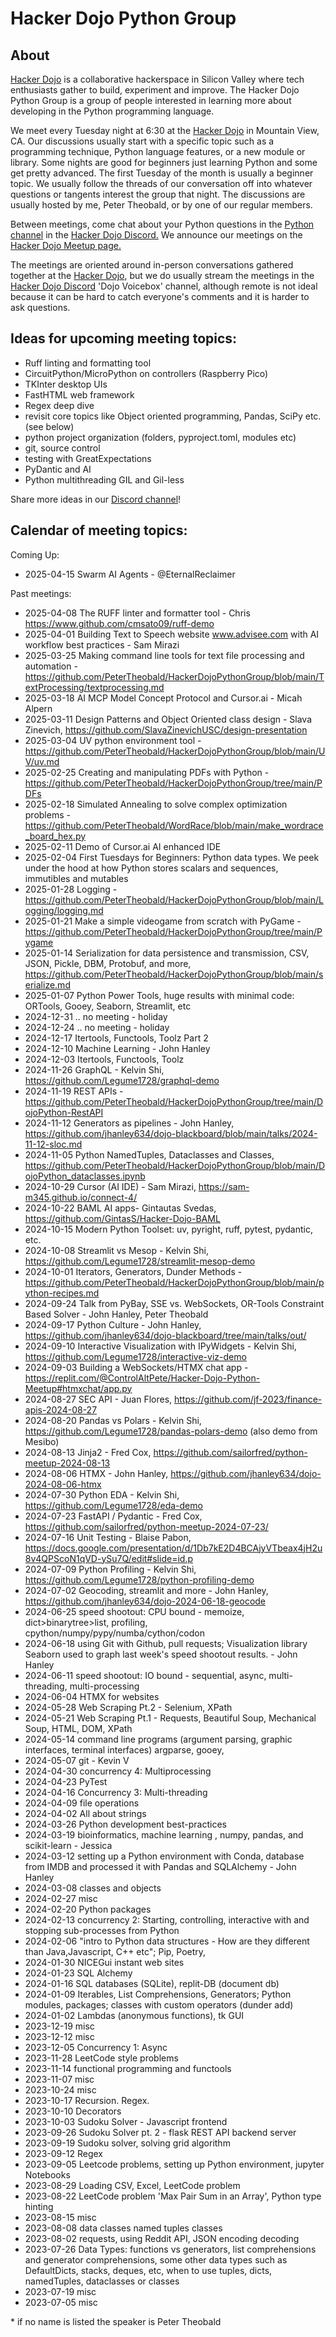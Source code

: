 # Hacker Dojo Python Group
## About
[Hacker Dojo](https://hackerdojo.org/) is a collaborative hackerspace in Silicon Valley where tech enthusiasts gather to build, experiment and improve. The Hacker Dojo Python Group is a group of people interested in learning more about developing in the Python programming language.

We meet every Tuesday night at 6:30 at the [Hacker Dojo](https://hackerdojo.org/) in Mountain View, CA. Our discussions usually start with a specific topic such as a programming technique, Python language features, or a new module or library. Some nights are good for beginners just learning Python and some get pretty advanced. The first Tuesday of the month is usually a beginner topic. We usually follow the threads of our conversation off into whatever questions or tangents interest the group that night. The discussions are usually hosted by me, Peter Theobald, or by one of our regular members.

Between meetings, come chat about your Python questions in the [Python channel](https://discord.com/channels/698267668918173827/1111141001818537985)  in the [Hacker Dojo Discord.](https://discord.gg/qz3v4ggQdP) We announce our meetings on the [Hacker Dojo Meetup page.](https://www.meetup.com/hackerdojo/events/)

The meetings are oriented around in-person conversations gathered together at the [Hacker Dojo](https://hackerdojo.org/), but we do usually stream the meetings in the [Hacker Dojo Discord](https://discord.gg/qz3v4ggQdP) 'Dojo Voicebox' channel, although remote is not ideal because it can be hard to catch everyone's comments and it is harder to ask questions.

## Ideas for upcoming meeting topics:

- Ruff linting and formatting tool
- CircuitPython/MicroPython on controllers (Raspberry Pico)
- TKInter desktop UIs
- FastHTML web framework
- Regex deep dive
- revisit core topics like Object oriented programming, Pandas, SciPy etc. (see below)
- python project organization (folders, pyproject.toml, modules etc)
- git, source control
- testing with GreatExpectations
- PyDantic and AI
- Python multithreading GIL and Gil-less

Share more ideas in our [Discord channel](https://discord.com/channels/698267668918173827/1111141001818537985)!

## Calendar of meeting topics:

Coming Up:


- 2025-04-15 Swarm AI Agents - @EternalReclaimer

Past meetings:
- 2025-04-08 The RUFF linter and formatter tool - Chris https://www.github.com/cmsato09/ruff-demo
- 2025-04-01 Building Text to Speech website www.advisee.com with AI workflow best practices - Sam Mirazi
- 2025-03-25 Making command line tools for text file processing and automation - https://github.com/PeterTheobald/HackerDojoPythonGroup/blob/main/TextProcessing/textprocessing.md
- 2025-03-18 AI MCP Model Concept Protocol and Cursor.ai - Micah Alpern
- 2025-03-11 Design Patterns and Object Oriented class design - Slava Zinevich, https://github.com/SlavaZinevichUSC/design-presentation
- 2025-03-04 UV python environment tool - https://github.com/PeterTheobald/HackerDojoPythonGroup/blob/main/UV/uv.md
- 2025-02-25 Creating and manipulating PDFs with Python - https://github.com/PeterTheobald/HackerDojoPythonGroup/tree/main/PDFs
- 2025-02-18 Simulated Annealing to solve complex optimization problems - https://github.com/PeterTheobald/WordRace/blob/main/make_wordrace_board_hex.py
- 2025-02-11 Demo of Cursor.ai AI enhanced IDE
- 2025-02-04 First Tuesdays for Beginners: Python data types. We peek under the hood at how Python stores scalars and sequences, immutibles and mutables
- 2025-01-28 Logging - https://github.com/PeterTheobald/HackerDojoPythonGroup/blob/main/Logging/logging.md
- 2025-01-21 Make a simple videogame from scratch with PyGame - https://github.com/PeterTheobald/HackerDojoPythonGroup/tree/main/Pygame
- 2025-01-14 Serialization for data persistence and transmission, CSV, JSON, Pickle, DBM, Protobuf, and more, https://github.com/PeterTheobald/HackerDojoPythonGroup/blob/main/serialize.md
- 2025-01-07 Python Power Tools, huge results with minimal code: ORTools, Gooey, Seaborn, Streamlit, etc
- 2024-12-31 .. no meeting - holiday
- 2024-12-24 .. no meeting - holiday
- 2024-12-17 Itertools, Functools, Toolz Part 2
- 2024-12-10 Machine Learning - John Hanley
- 2024-12-03 Itertools, Functools, Toolz
- 2024-11-26 GraphQL - Kelvin Shi, https://github.com/Legume1728/graphql-demo
- 2024-11-19 REST APIs - https://github.com/PeterTheobald/HackerDojoPythonGroup/tree/main/DojoPython-RestAPI
- 2024-11-12 Generators as pipelines - John Hanley, https://github.com/jhanley634/dojo-blackboard/blob/main/talks/2024-11-12-sloc.md
- 2024-11-05 Python NamedTuples, Dataclasses and Classes, https://github.com/PeterTheobald/HackerDojoPythonGroup/blob/main/DojoPython_dataclasses.ipynb
- 2024-10-29 Cursor (AI IDE) - Sam Mirazi, https://sam-m345.github.io/connect-4/
- 2024-10-22 BAML AI apps- Gintautas Svedas, https://github.com/GintasS/Hacker-Dojo-BAML
- 2024-10-15 Modern Python Toolset: uv, pyright, ruff, pytest, pydantic, etc.
- 2024-10-08 Streamlit vs Mesop - Kelvin Shi, https://github.com/Legume1728/streamlit-mesop-demo
- 2024-10-01 Iterators, Generators, Dunder Methods - https://github.com/PeterTheobald/HackerDojoPythonGroup/blob/main/python-recipes.md
- 2024-09-24 Talk from PyBay, SSE vs. WebSockets, OR-Tools Constraint Based Solver - John Hanley, Peter Theobald
- 2024-09-17 Python Culture - John Hanley, https://github.com/jhanley634/dojo-blackboard/tree/main/talks/out/
- 2024-09-10 Interactive Visualization with IPyWidgets - Kelvin Shi, https://github.com/Legume1728/interactive-viz-demo
- 2024-09-03 Building a WebSockets/HTMX chat app - https://replit.com/@ControlAltPete/Hacker-Dojo-Python-Meetup#htmxchat/app.py
- 2024-08-27 SEC API - Juan Flores, https://github.com/jf-2023/finance-apis-2024-08-27
- 2024-08-20 Pandas vs Polars - Kelvin Shi, https://github.com/Legume1728/pandas-polars-demo (also demo from Mesibo)
- 2024-08-13 Jinja2 - Fred Cox, https://github.com/sailorfred/python-meetup-2024-08-13
- 2024-08-06 HTMX - John Hanley, https://github.com/jhanley634/dojo-2024-08-06-htmx
- 2024-07-30 Python EDA - Kelvin Shi, https://github.com/Legume1728/eda-demo
- 2024-07-23 FastAPI / Pydantic - Fred Cox, https://github.com/sailorfred/python-meetup-2024-07-23/
- 2024-07-16 Unit Testing - Blaise Pabon, https://docs.google.com/presentation/d/1Db7kE2D4BCAjyVTbeax4jH2u8v4QPScoN1qVD-ySu7Q/edit#slide=id.p
- 2024-07-09 Python Profiling	- Kelvin Shi,	https://github.com/Legume1728/python-profiling-demo
- 2024-07-02 Geocoding, streamlit and more - John Hanley, https://github.com/jhanley634/dojo-2024-06-18-geocode
- 2024-06-25 speed shootout: CPU bound - memoize, dict>binarytree>list, profiling, cpython/numpy/pypy/numba/cython/codon
- 2024-06-18 using Git with Github, pull requests; Visualization library Seaborn used to graph last week's speed shootout results. - John Hanley
- 2024-06-11 speed shootout: IO bound - sequential, async, multi-threading, multi-processing
- 2024-06-04 HTMX for websites
- 2024-05-28 Web Scraping Pt.2 - Selenium, XPath
- 2024-05-21 Web Scraping Pt.1 - Requests, Beautiful Soup, Mechanical Soup, HTML, DOM, XPath
- 2024-05-14 command line programs (argument parsing, graphic interfaces, terminal interfaces) argparse, gooey,
- 2024-05-07 git - Kevin V
- 2024-04-30 concurrency 4: Multiprocessing
- 2024-04-23 PyTest
- 2024-04-16 Concurrency 3: Multi-threading
- 2024-04-09 file operations
- 2024-04-02 All about strings
- 2024-03-26 Python development best-practices
- 2024-03-19 bioinformatics, machine learning , numpy, pandas, and scikit-learn - Jessica
- 2024-03-12 setting up a Python environment with Conda, database from IMDB and processed it with Pandas and SQLAlchemy - John Hanley
- 2024-03-08 classes and objects
- 2024-02-27 misc
- 2024-02-20 Python packages
- 2024-02-13 concurrency 2: Starting, controlling, interactive with and stopping sub-processes from Python
- 2024-02-06 "intro to Python data structures - How are they different than Java,Javascript, C++ etc"; Pip, Poetry,
- 2024-01-30 NICEGui instant web sites
- 2024-01-23 SQL Alchemy
- 2024-01-16 SQL databases (SQLite), replit-DB (document db)
- 2024-01-09 Iterables, List Comprehensions, Generators; Python modules, packages; classes with custom operators (dunder add)
- 2024-01-02 Lambdas (anonymous functions), tk GUI
- 2023-12-19 misc
- 2023-12-12 misc
- 2023-12-05 Concurrency 1: Async
- 2023-11-28 LeetCode style problems
- 2023-11-14 functional programming and functools
- 2023-11-07 misc
- 2023-10-24 misc
- 2023-10-17 Recursion. Regex.
- 2023-10-10 Decorators
- 2023-10-03 Sudoku Solver - Javascript frontend
- 2023-09-26 Sudoku Solver pt. 2 - flask REST API backend server
- 2023-09-19 Sudoku solver, solving grid algorithm
- 2023-09-12 Regex
- 2023-09-05 Leetcode problems, setting up Python environment, jupyter Notebooks
- 2023-08-29 Loading CSV, Excel, LeetCode problem
- 2023-08-22 LeetCode problem 'Max Pair Sum in an Array', Python type hinting
- 2023-08-15 misc
- 2023-08-08 data classes named tuples classes
- 2023-08-02 requests, using Reddit API, JSON encoding decoding
- 2023-07-26 Data Types: functions vs generators, list comprehensions and generator comprehensions, some other data types such as DefaultDicts, stacks, deques, etc, when to use tuples, dicts, namedTuples, dataclasses or classes
- 2023-07-19 misc
- 2023-07-05 misc

\* if no name is listed the speaker is Peter Theobald

